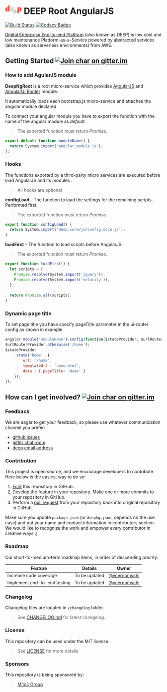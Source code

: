 ![Digital Enterprise End-to-end Platform Microservices](https://github.com/MitocGroup/deep-microservices-helloworld/blob/master/src/DeepHelloWorld/Frontend/img/logo.png) DEEP Root AngularJS 
=====================

[![Build Status](https://travis-ci.org/MitocGroup/deep-microservices-root-angularjs.svg?branch=master)](https://travis-ci.org/MitocGroup/deep-microservices-root-angularjs)
[![Codacy Badge](https://api.codacy.com/project/badge/coverage/ef7c8d169940408dbeb10c634c8b4259)](https://www.codacy.com/app/MitocGroup/deep-microservices-root-angularjs)

[Digital Enterprise End-to-end Platform](https://github.com/MitocGroup/deep-framework) (also known as DEEP) is low cost and low maintenance Platform-as-a-Service powered by abstracted services (also known as serverless environments) from AWS.

## Getting Started [![Join char on gitter.im](https://img.shields.io/badge/%E2%8A%AA%20gitter%20-join%20chat%20%E2%86%92-brightgreen.svg)](https://gitter.im/MitocGroup/deep-framework)

### How to add AgularJS module

**DeepNgRoot** is a root micro-service which provides [AngularJS](https://angularjs.org/) and [AngularUI Router](https://github.com/angular-ui/ui-router) module.

It automatically loads each bootstrap.js micro-service and attaches the angular module declared.

To connect your angular module you have to export the function with the name of the angular module as _default_.

> The exported function must return _Promise_.

```javascript
export default function moduleName() {
  return System.import('angular_module.js');
};
```
### Hooks

The functions exported by a third-party micro services are executed before load AngularJS and its modules .

> All hooks are optional

**configLoad** - The function to load the settings for the remaining scripts. Performed first.

> The exported function must return _Promise_.

```javascript
export function configLoad() {
  return System.import('deep.core/js/config.core.js');
}
```

**loadFirst** - The function to load scripts before AngularJS.

> The exported function must return _Promise_.

```javascript
export function loadFirst() {
  let scripts = [
    Promise.resolve(System.import('jquery')),
    Promise.resolve(System.import('velocity')),
  ];

  return Promise.all(scripts);
}
```

### Dynamic page title

To set page title you have specify pageTitle parameter in the ui-router config as shown in example.

```javascript
angular.module('moduleName').config(function($stateProvider, $urlRouterProvider) {
$urlRouterProvider.otherwise('/home');
$stateProvider
    .state('home', {
        url: '/home',
        templateUrl : 'home.html',
        data : { pageTitle: 'Home' }
    });
});
```


## How can I get involved? [![Join char on gitter.im](https://img.shields.io/badge/%E2%8A%AA%20gitter%20-join%20chat%20%E2%86%92-brightgreen.svg)](https://gitter.im/MitocGroup/deep-framework)

### Feedback

We are eager to get your feedback, so please use whatever communication channel you prefer:
- [github issues](https://github.com/MitocGroup/deep-microservices-root-angularjs/issues)
- [gitter chat room](https://gitter.im/MitocGroup/deep-framework)
- [deep email address](mailto:feedback@deep.mg)

### Contribution

This project is open source, and we encourage developers to contribute. Here below is the easiest way to do so:

1. [Fork](http://help.github.com/forking/) this repository in GitHub.
2. Develop the feature in your repository. Make one or more commits to your repository in GitHub.
3. Perform a [pull request](http://help.github.com/pull-requests/) from your repository back into original repository in GitHub.

Make sure you update `package.json` (or `deepkg.json`, depends on the use case) and put your name and contact information in contributors section. We would like to recognize the work and empower every contributor in creative ways :)

### Roadmap

Our short-to-medium-term roadmap items, in order of descending priority:

Feature | Details | Owner
--------|---------|------
Increase code coverage | To be updated | [@vcernomschi](https://github.com/vcernomschi)
Implement end-to-end testing | To be updated | [@vcernomschi](https://github.com/vcernomschi)

### Changelog

Changelog files are located in `/changelog` folder.
> See [CHANGELOG.md](https://github.com/MitocGroup/deep-microservices-root-angularjs/blob/master/CHANGELOG.md) for latest changelog.

### License

This repository can be used under the MIT license.
> See [LICENSE](https://github.com/MitocGroup/deep-microservices-root-angularjs/blob/master/LICENSE) for more details.

### Sponsors

This repository is being sponsored by:
> [Mitoc Group](http://www.mitocgroup.com)
